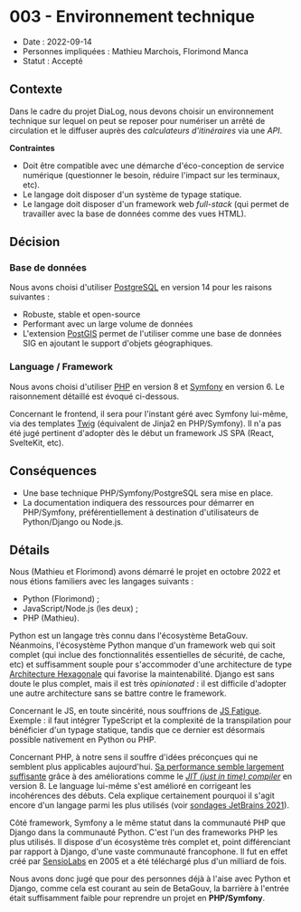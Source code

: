 # 003 - Environnement technique

* Date : 2022-09-14
* Personnes impliquées : Mathieu Marchois, Florimond Manca
* Statut : Accepté

## Contexte

Dans le cadre du projet DiaLog, nous devons choisir un environnement technique sur lequel on peut se reposer pour numériser un arrêté de circulation et le diffuser auprès des _calculateurs d'itinéraires_ via une _API_.

**Contraintes**

* Doit être compatible avec une démarche d'éco-conception de service numérique (questionner le besoin, réduire l'impact sur les terminaux, etc).
* Le langage doit disposer d'un système de typage statique.
* Le langage doit disposer d'un framework web _full-stack_ (qui permet de travailler avec la base de données comme des vues HTML).

## Décision

### Base de données

Nous avons choisi d'utiliser [PostgreSQL](https://www.postgresql.org/) en version 14 pour les raisons suivantes :

* Robuste, stable et open-source
* Performant avec un large volume de données
* L'extension [PostGIS](https://postgis.net/) permet de l'utiliser comme une base de données SIG en ajoutant le support d'objets géographiques.

### Language / Framework

Nous avons choisi d'utiliser [PHP](https://php.net) en version 8 et [Symfony](https://symfony.com) en version 6. Le raisonnement détaillé est évoqué ci-dessous.

Concernant le frontend, il sera pour l'instant géré avec Symfony lui-même, via des templates [Twig](https://twig.symfony.com/) (équivalent de Jinja2 en PHP/Symfony). Il n'a pas été jugé pertinent d'adopter dès le début un framework JS SPA (React, SvelteKit, etc).

## Conséquences

* Une base technique PHP/Symfony/PostgreSQL sera mise en place.
* La documentation indiquera des ressources pour démarrer en PHP/Symfony, préférentiellement à destination d'utilisateurs de Python/Django ou Node.js.

## Détails

Nous (Mathieu et Florimond)  avons démarré le projet en octobre 2022 et nous étions familiers avec les langages suivants :

* Python (Florimond) ;
* JavaScript/Node.js (les deux) ;
* PHP (Mathieu).

Python est un langage très connu dans l'écosystème BetaGouv. Néanmoins, l'écosystème Python manque d'un framework web qui soit complet (qui inclue des fonctionnalités essentielles de sécurité, de cache, etc) et suffisamment souple pour s'accommoder d'une architecture de type [Architecture Hexagonale](https://www.elao.com/blog/dev/architecture-hexagonale-symfony) qui favorise la maintenabilité. Django est sans doute le plus complet, mais il est très _opinionated_ : il est difficile d'adopter une autre architecture sans se battre contre le framework.

Concernant le JS, en toute sincérité, nous souffrions de [JS Fatigue](https://medium.com/@ericclemmons/javascript-fatigue-48d4011b6fc4). Exemple : il faut intégrer TypeScript et la complexité de la transpilation pour bénéficier d'un typage statique, tandis que ce dernier est désormais possible nativement en Python ou PHP.

Concernant PHP, à notre sens il souffre d'idées préconçues qui ne semblent plus applicables aujourd'hui. [Sa performance semble largement suffisante](https://benchmarksgame-team.pages.debian.net/benchmarksgame/fastest/php.html) grâce à des améliorations comme le [_JIT (just in time) compiler_](https://php.watch/versions/8.0/JIT) en version 8. Le language lui-même s'est amélioré en corrigeant les incohérences des débuts. Cela explique certainement pourquoi il s'agit encore d'un langage parmi les plus utilisés (voir [sondages JetBrains 2021](https://www.jetbrains.com/lp/devecosystem-2021/)).

Côté framework, Symfony a le même statut dans la communauté PHP que Django dans la communauté Python. C'est l'un des frameworks PHP les plus utilisés. Il dispose d'un écosystème très complet et, point différenciant par rapport à Django, d'une vaste communauté francophone. Il fut en effet créé par [SensioLabs](https://sensiolabs.com/fr/) en 2005 et a été téléchargé plus d'un milliard de fois.

Nous avons donc jugé que pour des personnes déjà à l'aise avec Python et Django, comme cela est courant au sein de BetaGouv, la barrière à l'entrée était suffisamment faible pour reprendre un projet en **PHP/Symfony**.
